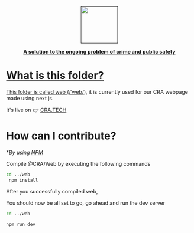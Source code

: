 
  <a href=""><p align="center">
<img height=100 src="https://github.com/GarretTomlin/CrimeStop-Analytics/blob/staging/docs/logo.png"/>
<p align="center">
  <strong>A solution to the ongoing problem of crime and public safety</strong>
</p>
 
# What is this folder?

This folder is called web ([/ˈweb/](https://www.merriam-webster.com/dictionary/visage)), it is currently used for our CRA webpage made using next js.

It's live on 👉 [CRA.TECH](https://www.crimestop-analytics.tech/)

# How can I contribute?

**By  using [NPM](https://www.npmjs.com/)*

Compile @CRA/Web by executing the following commands

```bash
cd ../web
 npm install

```


After you successfully compiled web,

You should now be all set to go, go ahead and run the dev server

```bash
cd ../web

npm run dev
```